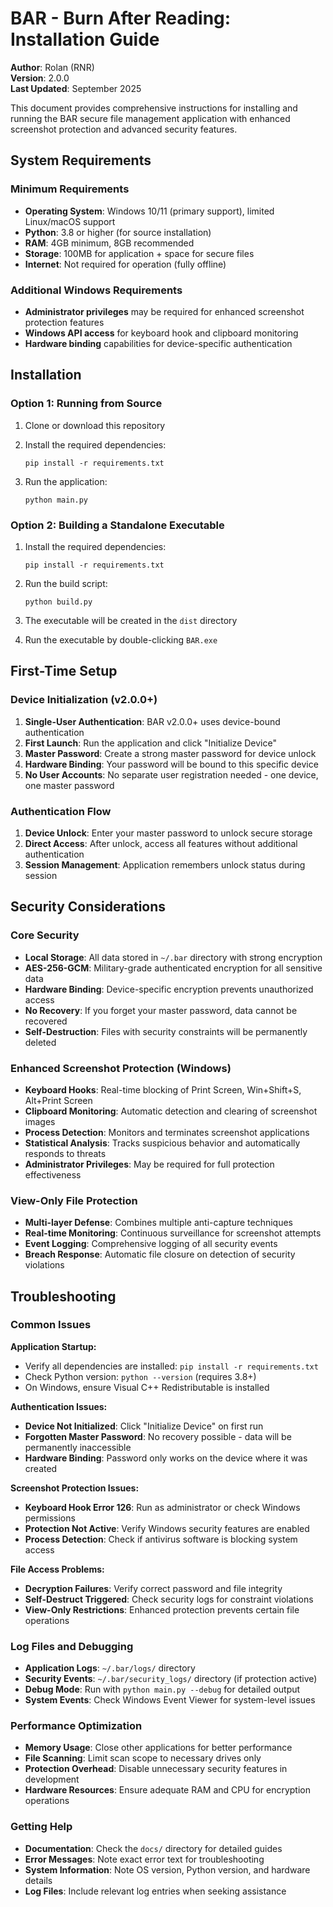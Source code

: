 # BAR - Burn After Reading: Installation Guide

**Author**: Rolan (RNR)  
**Version**: 2.0.0  
**Last Updated**: September 2025

This document provides comprehensive instructions for installing and running the BAR secure file management application with enhanced screenshot protection and advanced security features.

## System Requirements

### Minimum Requirements
- **Operating System**: Windows 10/11 (primary support), limited Linux/macOS support
- **Python**: 3.8 or higher (for source installation)
- **RAM**: 4GB minimum, 8GB recommended
- **Storage**: 100MB for application + space for secure files
- **Internet**: Not required for operation (fully offline)

### Additional Windows Requirements
- **Administrator privileges** may be required for enhanced screenshot protection features
- **Windows API access** for keyboard hook and clipboard monitoring
- **Hardware binding** capabilities for device-specific authentication

## Installation

### Option 1: Running from Source

1. Clone or download this repository

2. Install the required dependencies:
   ```
   pip install -r requirements.txt
   ```

3. Run the application:
   ```
   python main.py
   ```

### Option 2: Building a Standalone Executable

1. Install the required dependencies:
   ```
   pip install -r requirements.txt
   ```

2. Run the build script:
   ```
   python build.py
   ```

3. The executable will be created in the `dist` directory

4. Run the executable by double-clicking `BAR.exe`

## First-Time Setup

### Device Initialization (v2.0.0+)

1. **Single-User Authentication**: BAR v2.0.0+ uses device-bound authentication
2. **First Launch**: Run the application and click "Initialize Device"
3. **Master Password**: Create a strong master password for device unlock
4. **Hardware Binding**: Your password will be bound to this specific device
5. **No User Accounts**: No separate user registration needed - one device, one master password

### Authentication Flow
1. **Device Unlock**: Enter your master password to unlock secure storage
2. **Direct Access**: After unlock, access all features without additional authentication
3. **Session Management**: Application remembers unlock status during session

## Security Considerations

### Core Security
- **Local Storage**: All data stored in `~/.bar` directory with strong encryption
- **AES-256-GCM**: Military-grade authenticated encryption for all sensitive data
- **Hardware Binding**: Device-specific encryption prevents unauthorized access
- **No Recovery**: If you forget your master password, data cannot be recovered
- **Self-Destruction**: Files with security constraints will be permanently deleted

### Enhanced Screenshot Protection (Windows)
- **Keyboard Hooks**: Real-time blocking of Print Screen, Win+Shift+S, Alt+Print Screen
- **Clipboard Monitoring**: Automatic detection and clearing of screenshot images
- **Process Detection**: Monitors and terminates screenshot applications
- **Statistical Analysis**: Tracks suspicious behavior and automatically responds to threats
- **Administrator Privileges**: May be required for full protection effectiveness

### View-Only File Protection
- **Multi-layer Defense**: Combines multiple anti-capture techniques
- **Real-time Monitoring**: Continuous surveillance for screenshot attempts
- **Event Logging**: Comprehensive logging of all security events
- **Breach Response**: Automatic file closure on detection of security violations

## Troubleshooting

### Common Issues

**Application Startup:**
- Verify all dependencies are installed: `pip install -r requirements.txt`
- Check Python version: `python --version` (requires 3.8+)
- On Windows, ensure Visual C++ Redistributable is installed

**Authentication Issues:**
- **Device Not Initialized**: Click "Initialize Device" on first run
- **Forgotten Master Password**: No recovery possible - data will be permanently inaccessible
- **Hardware Binding**: Password only works on the device where it was created

**Screenshot Protection Issues:**
- **Keyboard Hook Error 126**: Run as administrator or check Windows permissions
- **Protection Not Active**: Verify Windows security features are enabled
- **Process Detection**: Check if antivirus software is blocking system access

**File Access Problems:**
- **Decryption Failures**: Verify correct password and file integrity
- **Self-Destruct Triggered**: Check security logs for constraint violations
- **View-Only Restrictions**: Enhanced protection prevents certain file operations

### Log Files and Debugging
- **Application Logs**: `~/.bar/logs/` directory
- **Security Events**: `~/.bar/security_logs/` directory (if protection active)
- **Debug Mode**: Run with `python main.py --debug` for detailed output
- **System Events**: Check Windows Event Viewer for system-level issues

### Performance Optimization
- **Memory Usage**: Close other applications for better performance
- **File Scanning**: Limit scan scope to necessary drives only
- **Protection Overhead**: Disable unnecessary security features in development
- **Hardware Resources**: Ensure adequate RAM and CPU for encryption operations

### Getting Help
- **Documentation**: Check the `docs/` directory for detailed guides
- **Error Messages**: Note exact error text for troubleshooting
- **System Information**: Note OS version, Python version, and hardware details
- **Log Files**: Include relevant log entries when seeking assistance
